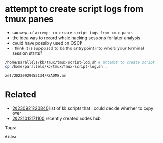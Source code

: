 # attempt to create script logs from tmux panes

- concept of `attempt to create script logs from tmux panes`
- the idea was to record whole hacking sessions for later analysis
- could have possibly used on OSCP
- i think it is supposed to be the entrypoint into where your terminal session starts?

```bash
/home/parallels/kb/tmux/tmux-script-log.sh # attempt to create script logs from tmux panes
cp /home/parallels/kb/tmux/tmux-script-log.sh .
```

` zet/20230929055134/README.md `

# Related

- [20230921220840](/zet/20230921220840/README.md) list of kb scripts that i could decide whether to copy over
- [20221012171100](/zet/20221012171100/README.md) recently created nodes hub

Tags:

    #idea
